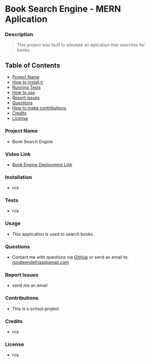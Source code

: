 # Book Search Engine - MERN Aplication

### **Description**
> This project was built to simulate an aplication that searches for books.

## **Table of Contents**
- [Project Name](#project_name)
- [How to install it](#installation)
- [Running Tests](#tests)
- [How to use](#usage)
- [Report issues](#issues)
- [Questions](#username)
- [How to make contributions](#contributions)
- [Credits](#credits)
- [License](#license)

### **Project Name**
* Book Search Engine

### **Video Link**
* [Book Engine Deployment Link]()

### **Installation**
* n/a

### **Tests**

* n/a
### **Usage**

* This application is used to search books.

### **Questions**

* Contact me with questions via [GitHub](https://github.com/NDF-WEB-DEV) or send an email to: nordleendefrias@gmail.com
### **Report Issues**

* send me an email

### **Contributions**

* This is a school project.
### **Credits**

* n/a

### **License**

* n/a